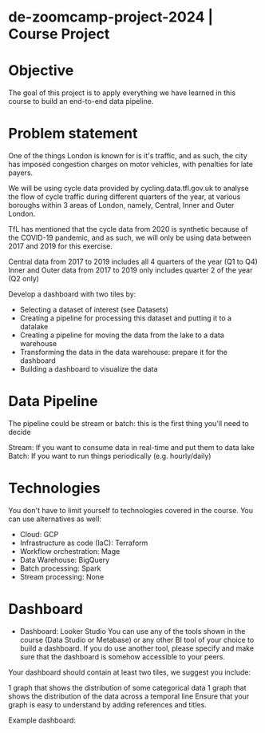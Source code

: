 # de-zoomcamp-project-2024 | Course Project

# Objective
The goal of this project is to apply everything we have learned in this course to build an end-to-end data pipeline.

# Problem statement
One of the things London is known for is it's traffic, and as such, the city has imposed congestion charges on motor vehicles, with penalties for late payers.

We will be using cycle data provided by cycling.data.tfl.gov.uk to analyse the flow of cycle traffic during different quarters of the year, at various boroughs within 3 areas of London, namely, Central, Inner and Outer London.

TfL has mentioned that the cycle data from 2020 is synthetic because of the COVID-19 pandemic, and as such, we will only be using data between 2017 and 2019 for this exercise.

Central data from 2017 to 2019 includes all 4 quarters of the year (Q1 to Q4)
Inner and Outer data from 2017 to 2019 only includes quarter 2 of the year (Q2 only)

Develop a dashboard with two tiles by:

- Selecting a dataset of interest (see Datasets)
- Creating a pipeline for processing this dataset and putting it to a datalake
- Creating a pipeline for moving the data from the lake to a data warehouse
- Transforming the data in the data warehouse: prepare it for the dashboard
- Building a dashboard to visualize the data

# Data Pipeline
The pipeline could be stream or batch: this is the first thing you'll need to decide

Stream: If you want to consume data in real-time and put them to data lake
Batch: If you want to run things periodically (e.g. hourly/daily)
# Technologies
You don't have to limit yourself to technologies covered in the course. You can use alternatives as well:

- Cloud: GCP
- Infrastructure as code (IaC): Terraform
- Workflow orchestration: Mage
- Data Warehouse: BigQuery
- Batch processing: Spark
- Stream processing: None


# Dashboard

- Dashboard: Looker Studio
You can use any of the tools shown in the course (Data Studio or Metabase) or any other BI tool of your choice to build a dashboard. If you do use another tool, please specify and make sure that the dashboard is somehow accessible to your peers.

Your dashboard should contain at least two tiles, we suggest you include:

1 graph that shows the distribution of some categorical data
1 graph that shows the distribution of the data across a temporal line
Ensure that your graph is easy to understand by adding references and titles.

Example dashboard:
